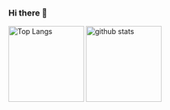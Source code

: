 ### Hi there 👋
<!-- 
[![Top Langs](https://github-readme-stats.vercel.app/api/top-langs/?username=Noracham&layout=compact&theme=synthwave)](https://github.com/anuraghazra/github-readme-stats)
 -->
<p align="left"> 
  <img alt="Top Langs" height="150px" src="https://github-readme-stats.vercel.app/api/top-langs/?username={Noracham}&layout=compact&show_icons=true&theme=synthwave" />
  <img alt="github stats" height="150px" src="https://github-readme-stats.vercel.app/api?username=Noracham&theme=synthwave&show_icons=ture" />
</p>

<!-- ![](https://github-profile-summary-cards.vercel.app/api/cards/profile-details?username=Noracham&theme=vue)
 
![GitHub Stats](https://github-readme-stats.vercel.app/api?username=Noracham&show_icons=true)
 
[![Top Langs](https://github-readme-stats.vercel.app/api/top-langs/?username=Noracham&layout=compact&langs_count=6)](https://github.com/anuraghazra/github-readme-stats) -->

